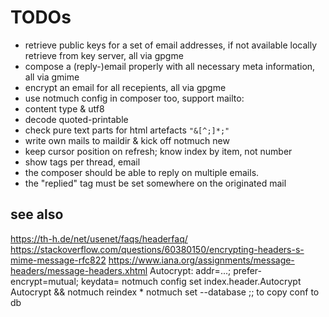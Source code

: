 TODOs
==

- retrieve public keys for a set of email addresses, if not available locally retrieve from key server, all via gpgme
- compose a (reply-)email properly with all necessary meta information, all via gmime
- encrypt an email for all recepients, all via gpgme
- use notmuch config in composer too, support mailto:
- content type & utf8
- decode quoted-printable
- check pure text parts for html artefacts `"&[^;]*;"`
- write own mails to maildir & kick off notmuch new
- keep cursor position on refresh; know index by item, not number
- show tags per thread, email
- the composer should be able to reply on multiple emails.
- the "replied" tag must be set somewhere on the originated mail

see also
--

https://th-h.de/net/usenet/faqs/headerfaq/
https://stackoverflow.com/questions/60380150/encrypting-headers-s-mime-message-rfc822
https://www.iana.org/assignments/message-headers/message-headers.xhtml
Autocrypt: addr=...; prefer-encrypt=mutual; keydata=
notmuch config set index.header.Autocrypt Autocrypt && notmuch reindex \*
notmuch set --database ;; to copy conf to db

